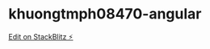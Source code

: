 # khuongtmph08470-angular

[Edit on StackBlitz ⚡️](https://stackblitz.com/edit/khuongtmph08470-angular)
